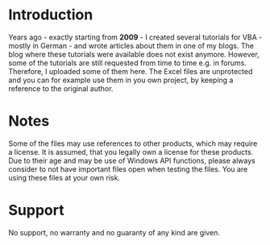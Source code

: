 # Introduction
Years ago - exactly starting from **2009** - I created several tutorials for VBA - mostly in German - and wrote articles about them in one of my blogs. The blog where these tutorials were available does not exist anymore. However, some of the tutorials are still requested from time to time e.g. in forums.
Therefore, I uploaded some of them here. The Excel files are unprotected and you can for example use them in you own project, by keeping a reference to the original author.
# Notes
Some of the files may use references to other products, which may require a license. It is assumed, that you legally own a license for these products. Due to their age and may be use of Windows API functions, please always consider to not have important files open when testing the files. You are using these files at your own risk.
# Support
No support, no warranty and no guaranty of any kind are given.
